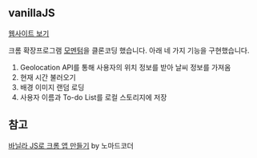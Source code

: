 ## vanillaJS

[웹사이트 보기](https://doitundoit.github.io/vanillaJS)

크롬 확장프로그램 [모멘텀](https://chrome.google.com/webstore/detail/momentum/laookkfknpbbblfpciffpaejjkokdgca?hl=ko)을 클론코딩 했습니다.
아래 네 가지 기능을 구현했습니다.

1. Geolocation API를 통해 사용자의 위치 정보를 받아 날씨 정보를 가져옴 
2. 현재 시간 불러오기
3. 배경 이미지 랜덤 로딩
4. 사용자 이름과 To-do List를 로컬 스토리지에 저장

## 참고
[바닐라 JS로 크롬 앱 만들기](https://nomadcoders.co/javascript-for-beginners) by 노마드코더
